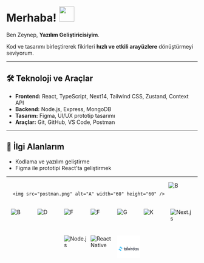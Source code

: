 


# Merhaba! <img src="https://github.com/user-attachments/assets/6d306284-ef14-4acc-bf3b-4c7d8717bc5e" width="40" height="40" />


Ben Zeynep, **Yazılım Geliştiricisiyim**.

Kod ve tasarımı birleştirerek fikirleri **hızlı ve etkili arayüzlere** dönüştürmeyi seviyorum.  

---

## 🛠 Teknoloji ve Araçlar
- **Frontend:** React, TypeScript, Next14, Tailwind CSS, Zustand, Context API  
- **Backend:** Node.js, Express, MongoDB  
- **Tasarım:** Figma, UI/UX prototip tasarımı  
- **Araçlar:** Git, GitHub, VS Code, Postman  

---

## 🎯 İlgi Alanlarım
- Kodlama ve yazılım geliştirme  
- Figma ile prototipi React'ta geliştirmek

---

<div style="display: flex; flex-wrap: wrap; gap: 10px; justify-content: center; align-items: center;">


    <img src="postman.png" alt="A" width="60" height="60" />
  <img src="b.png" alt="B" width="60" height="60" />
  <img src="c.png" alt="B" width="60" height="60" />
  <img src="d.jpeg" alt="D" width="60" height="60" />
  <img src="e.svg" alt="F" width="60" height="60" />
  <img src="f.svg" alt="F" width="60" height="60" />
  <img src="g.png" alt="G" width="60" height="60" />
  <img src="k.webp" alt="K" width="60" height="60" />
  <img src="next.png" alt="Next.js" width="60" height="60" />
  <img src="nodejs.png" alt="Node.js" width="60" height="60" />
  <img src="react-native.png" alt="React Native" width="60" height="60" />
  <img src="tailwindcss-logo.png" alt="Tailwind CSS" width="60" height="60" />

</div>



